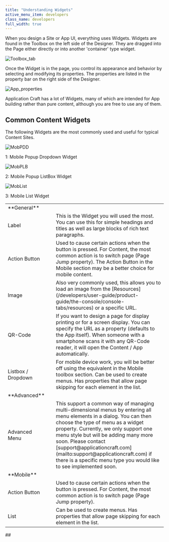 ```yaml
---
title: "Understanding Widgets"
active_menu_item: developers
class_name: developers
full_width: true
---
```



When you design a Site or App UI, everything uses Widgets. Widgets are found in the Toolbox on the left side of the Designer. They are dragged into the Page either directly or into another 'container' type widget.

![Toolbox\_tab](/img/docs/toolbox_tab.zoom48.png)

Once the Widget is in the page, you control its appearance and behavior by selecting and modifying its properties. The properties are listed in the property bar on the right side of the Designer.

![App\_properties](/img/docs/app_properties.zoom63.png)

Application Craft has a lot of Widgets, many of which are intended for App building rather than pure content, although you are free to use any of them.

## Common Content Widgets

The following Widgets are the most commonly used and useful for typical Content Sites.

![MobPDD](/img/docs/mobpdd.zoom91.png)

1: Mobile Popup Dropdown Widget

![MobPLB](/img/docs/mobplb.zoom92.png)

2: Mobile Popup ListBox Widget

![MobList](/img/docs/moblist.zoom90.png)

3: Mobile List Widget

<table>
<tr>
<td width="133">
**General**

</td>
<td width="17">
</td>
<td width="685">
</td>
</tr>
<tr>
<td width="133">
Label

</td>
<td width="17">
</td>
<td width="685">
This is the Widget you will used the most. You can use this for simple headings and titles as well as large blocks of rich text paragraphs.

</td>
</tr>
<tr>
<td width="133">
Action Button

</td>
<td width="17">
</td>
<td width="685">
Used to cause certain actions when the button is pressed. For Content, the most common action is to switch page (Page Jump property). The Action Button in the Mobile section may be a better choice for mobile content.

</td>
</tr>
<tr>
<td width="133">
Image

</td>
<td width="17">
</td>
<td width="685">
Also very commonly used, this allows you to load an image from the [Resources](/developers/user-guide/product-guide/the-console/console-tabs/resources) or a specific URL.

</td>
</tr>
<tr>
<td width="133">
QR-Code

</td>
<td width="17">
</td>
<td width="685">
If you want to design a page for display printing or for a screen display. You can specify the URL as a property (defaults to the App itself). When someone with a smartphone scans it with any QR-Code reader, it will open the Content / App automatically.

</td>
</tr>
<tr>
<td width="133">
Listbox / Dropdown

</td>
<td width="17">
</td>
<td width="685">
For mobile device work, you will be better off using the equivalent in the Mobile toolbox section. Can be used to create menus. Has properties that allow page skipping for each element in the list.

</td>
</tr>
<tr>
<td width="133">
**Advanced**

</td>
<td width="17">
</td>
<td width="685">
</td>
</tr>
<tr>
<td width="133">
Advanced Menu

</td>
<td width="17">
</td>
<td width="685">
This support a common way of managing multi-dimensional menus by entering all menu elements in a dialog. You can then choose the type of menu as a widget property. Currently, we only support one menu style but will be adding many more soon. Please contact [support@applicationcraft.com](mailto:support@applicationcraft.com) if there is a specific menu type you would like to see implemented soon.

</td>
</tr>
<tr>
<td width="133">
**Mobile**

</td>
<td width="17">
</td>
<td width="685">
</td>
</tr>
<tr>
<td width="133">
Action Button

</td>
<td width="17">
</td>
<td width="685">
Used to cause certain actions when the button is pressed. For Content, the most common action is to switch page (Page Jump property).

</td>
</tr>
<tr>
<td width="133">
List

</td>
<td width="17">
</td>
<td width="685">
Can be used to create menus. Has properties that allow page skipping for each element in the list.

</td>
</tr>
</table>
## 

